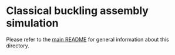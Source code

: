 # Classical buckling assembly simulation

Please refer to the [main README](../README.md) for general information about this directory.
